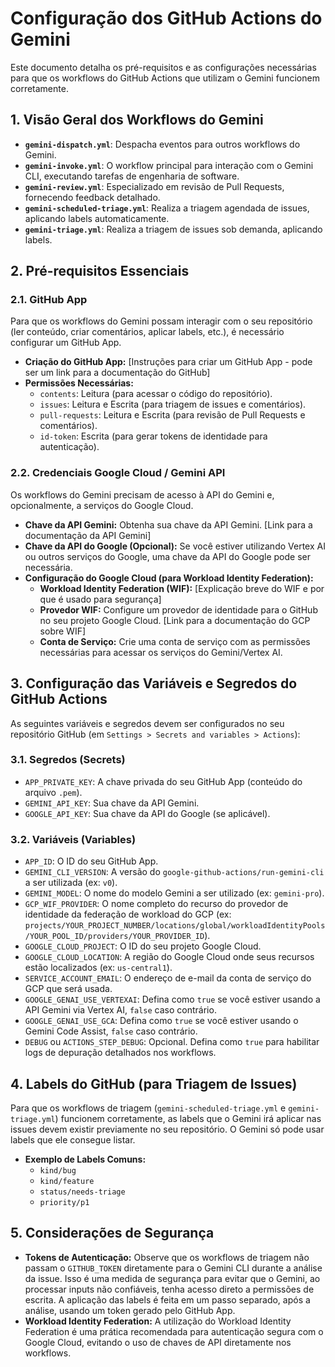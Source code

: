 # Configuração dos GitHub Actions do Gemini

Este documento detalha os pré-requisitos e as configurações necessárias para que os workflows do GitHub Actions que utilizam o Gemini funcionem corretamente.

## 1. Visão Geral dos Workflows do Gemini

*   **`gemini-dispatch.yml`**: Despacha eventos para outros workflows do Gemini.
*   **`gemini-invoke.yml`**: O workflow principal para interação com o Gemini CLI, executando tarefas de engenharia de software.
*   **`gemini-review.yml`**: Especializado em revisão de Pull Requests, fornecendo feedback detalhado.
*   **`gemini-scheduled-triage.yml`**: Realiza a triagem agendada de issues, aplicando labels automaticamente.
*   **`gemini-triage.yml`**: Realiza a triagem de issues sob demanda, aplicando labels.

## 2. Pré-requisitos Essenciais

### 2.1. GitHub App

Para que os workflows do Gemini possam interagir com o seu repositório (ler conteúdo, criar comentários, aplicar labels, etc.), é necessário configurar um GitHub App.

*   **Criação do GitHub App:** [Instruções para criar um GitHub App - pode ser um link para a documentação do GitHub]
*   **Permissões Necessárias:**
    *   `contents`: Leitura (para acessar o código do repositório).
    *   `issues`: Leitura e Escrita (para triagem de issues e comentários).
    *   `pull-requests`: Leitura e Escrita (para revisão de Pull Requests e comentários).
    *   `id-token`: Escrita (para gerar tokens de identidade para autenticação).

### 2.2. Credenciais Google Cloud / Gemini API

Os workflows do Gemini precisam de acesso à API do Gemini e, opcionalmente, a serviços do Google Cloud.

*   **Chave da API Gemini:** Obtenha sua chave da API Gemini. [Link para a documentação da API Gemini]
*   **Chave da API do Google (Opcional):** Se você estiver utilizando Vertex AI ou outros serviços do Google, uma chave da API do Google pode ser necessária.
*   **Configuração do Google Cloud (para Workload Identity Federation):**
    *   **Workload Identity Federation (WIF):** [Explicação breve do WIF e por que é usado para segurança]
    *   **Provedor WIF:** Configure um provedor de identidade para o GitHub no seu projeto Google Cloud. [Link para a documentação do GCP sobre WIF]
    *   **Conta de Serviço:** Crie uma conta de serviço com as permissões necessárias para acessar os serviços do Gemini/Vertex AI.

## 3. Configuração das Variáveis e Segredos do GitHub Actions

As seguintes variáveis e segredos devem ser configurados no seu repositório GitHub (em `Settings > Secrets and variables > Actions`):

### 3.1. Segredos (Secrets)

*   `APP_PRIVATE_KEY`: A chave privada do seu GitHub App (conteúdo do arquivo `.pem`).
*   `GEMINI_API_KEY`: Sua chave da API Gemini.
*   `GOOGLE_API_KEY`: Sua chave da API do Google (se aplicável).

### 3.2. Variáveis (Variables)

*   `APP_ID`: O ID do seu GitHub App.
*   `GEMINI_CLI_VERSION`: A versão do `google-github-actions/run-gemini-cli` a ser utilizada (ex: `v0`).
*   `GEMINI_MODEL`: O nome do modelo Gemini a ser utilizado (ex: `gemini-pro`).
*   `GCP_WIF_PROVIDER`: O nome completo do recurso do provedor de identidade da federação de workload do GCP (ex: `projects/YOUR_PROJECT_NUMBER/locations/global/workloadIdentityPools/YOUR_POOL_ID/providers/YOUR_PROVIDER_ID`).
*   `GOOGLE_CLOUD_PROJECT`: O ID do seu projeto Google Cloud.
*   `GOOGLE_CLOUD_LOCATION`: A região do Google Cloud onde seus recursos estão localizados (ex: `us-central1`).
*   `SERVICE_ACCOUNT_EMAIL`: O endereço de e-mail da conta de serviço do GCP que será usada.
*   `GOOGLE_GENAI_USE_VERTEXAI`: Defina como `true` se você estiver usando a API Gemini via Vertex AI, `false` caso contrário.
*   `GOOGLE_GENAI_USE_GCA`: Defina como `true` se você estiver usando o Gemini Code Assist, `false` caso contrário.
*   `DEBUG` ou `ACTIONS_STEP_DEBUG`: Opcional. Defina como `true` para habilitar logs de depuração detalhados nos workflows.

## 4. Labels do GitHub (para Triagem de Issues)

Para que os workflows de triagem (`gemini-scheduled-triage.yml` e `gemini-triage.yml`) funcionem corretamente, as labels que o Gemini irá aplicar nas issues devem existir previamente no seu repositório. O Gemini só pode usar labels que ele consegue listar.

*   **Exemplo de Labels Comuns:**
    *   `kind/bug`
    *   `kind/feature`
    *   `status/needs-triage`
    *   `priority/p1`

## 5. Considerações de Segurança

*   **Tokens de Autenticação:** Observe que os workflows de triagem não passam o `GITHUB_TOKEN` diretamente para o Gemini CLI durante a análise da issue. Isso é uma medida de segurança para evitar que o Gemini, ao processar inputs não confiáveis, tenha acesso direto a permissões de escrita. A aplicação das labels é feita em um passo separado, após a análise, usando um token gerado pelo GitHub App.
*   **Workload Identity Federation:** A utilização do Workload Identity Federation é uma prática recomendada para autenticação segura com o Google Cloud, evitando o uso de chaves de API diretamente nos workflows.
